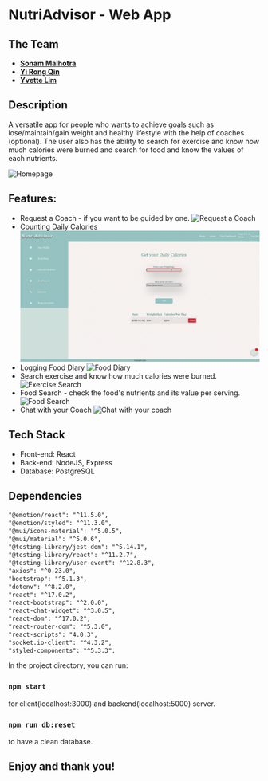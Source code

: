 # NutriAdvisor - Web App

## The Team

- **[Sonam Malhotra](https://github.com/Smalhotra1996)**
- **[Yi Rong Qin](https://github.com/yq4103)**
- **[Yvette Lim](https://github.com/magotts)**

## Description 
A versatile app for people who wants to achieve goals such as lose/maintain/gain weight and healthy lifestyle with the help of coaches (optional). The user also has the ability to search for exercise and know how much calories were burned and search for food and know the values of each nutrients.

![Homepage](client/docs/requestcoach.gif)

## Features:
- Request a Coach - if you want to be guided by one.
![Request a Coach](client/docs/requestcoach.gif)
- Counting Daily Calories
![Calorie Calculator](client/docs/caloriecount.gif)
- Logging Food Diary
![Food Diary](client/docs/fooddiary.gif)
- Search exercise and know how much calories were burned.
![Exercise Search](client/docs/exercise.gif)
- Food Search - check the food's nutrients and its value per serving.
![Food Search](client/docs/foodsearch.gif)
- Chat with your Coach
![Chat with your coach](client/docs/chat.gif)


## Tech Stack
- Front-end: React
- Back-end: NodeJS, Express
- Database: PostgreSQL

## Dependencies
    "@emotion/react": "^11.5.0",
    "@emotion/styled": "^11.3.0",
    "@mui/icons-material": "^5.0.5",
    "@mui/material": "^5.0.6",
    "@testing-library/jest-dom": "^5.14.1",
    "@testing-library/react": "^11.2.7",
    "@testing-library/user-event": "^12.8.3",
    "axios": "^0.23.0",
    "bootstrap": "^5.1.3",
    "dotenv": "^8.2.0",
    "react": "^17.0.2",
    "react-bootstrap": "^2.0.0",
    "react-chat-widget": "^3.0.5",
    "react-dom": "^17.0.2",
    "react-router-dom": "^5.3.0",
    "react-scripts": "4.0.3",
    "socket.io-client": "^4.3.2",
    "styled-components": "^5.3.3",

In the project directory, you can run:

### `npm start`

for client(localhost:3000) and backend(localhost:5000) server. 

### `npm run db:reset`

to have a clean database.

## Enjoy and thank you!